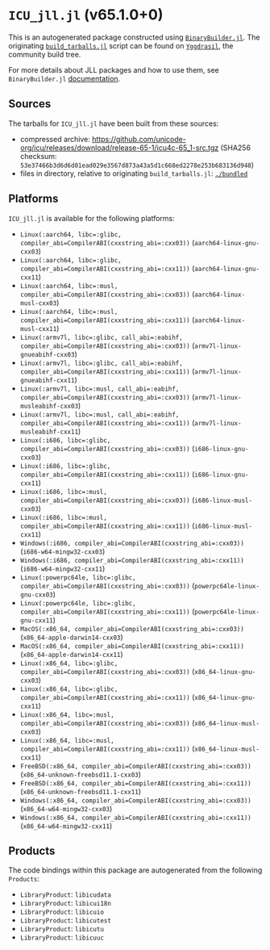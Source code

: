 # `ICU_jll.jl` (v65.1.0+0)

This is an autogenerated package constructed using [`BinaryBuilder.jl`](https://github.com/JuliaPackaging/BinaryBuilder.jl). The originating [`build_tarballs.jl`](https://github.com/JuliaPackaging/Yggdrasil/blob/cb5fda6620e2f5ac0c69220fc34a511523306cd6/I/ICU/build_tarballs.jl) script can be found on [`Yggdrasil`](https://github.com/JuliaPackaging/Yggdrasil/), the community build tree.

For more details about JLL packages and how to use them, see `BinaryBuilder.jl` [documentation](https://juliapackaging.github.io/BinaryBuilder.jl/dev/jll/).

## Sources

The tarballs for `ICU_jll.jl` have been built from these sources:

* compressed archive: https://github.com/unicode-org/icu/releases/download/release-65-1/icu4c-65_1-src.tgz (SHA256 checksum: `53e37466b3d6d6d01ead029e3567d873a43a5d1c668ed2278e253b683136d948`)
* files in directory, relative to originating `build_tarballs.jl`: [`./bundled`](https://github.com/JuliaPackaging/Yggdrasil/tree/cb5fda6620e2f5ac0c69220fc34a511523306cd6/I/ICU/bundled)

## Platforms

`ICU_jll.jl` is available for the following platforms:

* `Linux(:aarch64, libc=:glibc, compiler_abi=CompilerABI(cxxstring_abi=:cxx03))` (`aarch64-linux-gnu-cxx03`)
* `Linux(:aarch64, libc=:glibc, compiler_abi=CompilerABI(cxxstring_abi=:cxx11))` (`aarch64-linux-gnu-cxx11`)
* `Linux(:aarch64, libc=:musl, compiler_abi=CompilerABI(cxxstring_abi=:cxx03))` (`aarch64-linux-musl-cxx03`)
* `Linux(:aarch64, libc=:musl, compiler_abi=CompilerABI(cxxstring_abi=:cxx11))` (`aarch64-linux-musl-cxx11`)
* `Linux(:armv7l, libc=:glibc, call_abi=:eabihf, compiler_abi=CompilerABI(cxxstring_abi=:cxx03))` (`armv7l-linux-gnueabihf-cxx03`)
* `Linux(:armv7l, libc=:glibc, call_abi=:eabihf, compiler_abi=CompilerABI(cxxstring_abi=:cxx11))` (`armv7l-linux-gnueabihf-cxx11`)
* `Linux(:armv7l, libc=:musl, call_abi=:eabihf, compiler_abi=CompilerABI(cxxstring_abi=:cxx03))` (`armv7l-linux-musleabihf-cxx03`)
* `Linux(:armv7l, libc=:musl, call_abi=:eabihf, compiler_abi=CompilerABI(cxxstring_abi=:cxx11))` (`armv7l-linux-musleabihf-cxx11`)
* `Linux(:i686, libc=:glibc, compiler_abi=CompilerABI(cxxstring_abi=:cxx03))` (`i686-linux-gnu-cxx03`)
* `Linux(:i686, libc=:glibc, compiler_abi=CompilerABI(cxxstring_abi=:cxx11))` (`i686-linux-gnu-cxx11`)
* `Linux(:i686, libc=:musl, compiler_abi=CompilerABI(cxxstring_abi=:cxx03))` (`i686-linux-musl-cxx03`)
* `Linux(:i686, libc=:musl, compiler_abi=CompilerABI(cxxstring_abi=:cxx11))` (`i686-linux-musl-cxx11`)
* `Windows(:i686, compiler_abi=CompilerABI(cxxstring_abi=:cxx03))` (`i686-w64-mingw32-cxx03`)
* `Windows(:i686, compiler_abi=CompilerABI(cxxstring_abi=:cxx11))` (`i686-w64-mingw32-cxx11`)
* `Linux(:powerpc64le, libc=:glibc, compiler_abi=CompilerABI(cxxstring_abi=:cxx03))` (`powerpc64le-linux-gnu-cxx03`)
* `Linux(:powerpc64le, libc=:glibc, compiler_abi=CompilerABI(cxxstring_abi=:cxx11))` (`powerpc64le-linux-gnu-cxx11`)
* `MacOS(:x86_64, compiler_abi=CompilerABI(cxxstring_abi=:cxx03))` (`x86_64-apple-darwin14-cxx03`)
* `MacOS(:x86_64, compiler_abi=CompilerABI(cxxstring_abi=:cxx11))` (`x86_64-apple-darwin14-cxx11`)
* `Linux(:x86_64, libc=:glibc, compiler_abi=CompilerABI(cxxstring_abi=:cxx03))` (`x86_64-linux-gnu-cxx03`)
* `Linux(:x86_64, libc=:glibc, compiler_abi=CompilerABI(cxxstring_abi=:cxx11))` (`x86_64-linux-gnu-cxx11`)
* `Linux(:x86_64, libc=:musl, compiler_abi=CompilerABI(cxxstring_abi=:cxx03))` (`x86_64-linux-musl-cxx03`)
* `Linux(:x86_64, libc=:musl, compiler_abi=CompilerABI(cxxstring_abi=:cxx11))` (`x86_64-linux-musl-cxx11`)
* `FreeBSD(:x86_64, compiler_abi=CompilerABI(cxxstring_abi=:cxx03))` (`x86_64-unknown-freebsd11.1-cxx03`)
* `FreeBSD(:x86_64, compiler_abi=CompilerABI(cxxstring_abi=:cxx11))` (`x86_64-unknown-freebsd11.1-cxx11`)
* `Windows(:x86_64, compiler_abi=CompilerABI(cxxstring_abi=:cxx03))` (`x86_64-w64-mingw32-cxx03`)
* `Windows(:x86_64, compiler_abi=CompilerABI(cxxstring_abi=:cxx11))` (`x86_64-w64-mingw32-cxx11`)

## Products

The code bindings within this package are autogenerated from the following `Products`:

* `LibraryProduct`: `libicudata`
* `LibraryProduct`: `libicui18n`
* `LibraryProduct`: `libicuio`
* `LibraryProduct`: `libicutest`
* `LibraryProduct`: `libicutu`
* `LibraryProduct`: `libicuuc`
